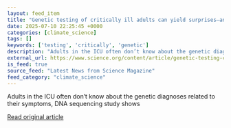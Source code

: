 ```yaml
---
layout: feed_item
title: "Genetic testing of critically ill adults can yield surprises—and reveal disparities in treatment of Black patients"
date: 2025-07-10 22:25:45 +0000
categories: [climate_science]
tags: []
keywords: ['testing', 'critically', 'genetic']
description: "Adults in the ICU often don’t know about the genetic diagnoses related to their symptoms, DNA sequencing study shows"
external_url: https://www.science.org/content/article/genetic-testing-critically-ill-adults-can-yield-surprises-and-reveal-disparities
is_feed: true
source_feed: "Latest News from Science Magazine"
feed_category: "climate_science"
---
```


Adults in the ICU often don’t know about the genetic diagnoses related to their symptoms, DNA sequencing study shows

[Read original article](https://www.science.org/content/article/genetic-testing-critically-ill-adults-can-yield-surprises-and-reveal-disparities)
